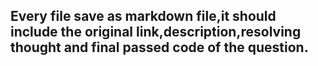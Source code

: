 ## Every file save as markdown file,it should include the original link,description,resolving thought and final passed code of the question.
